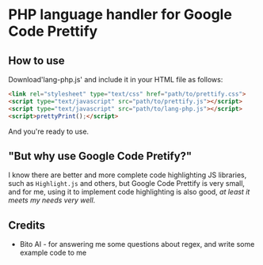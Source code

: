 # PHP language handler for Google Code Prettify

## How to use

Download'lang-php.js' and include it in your HTML file as follows:

```html
<link rel="stylesheet" type="text/css" href="path/to/prettify.css">
<script type="text/javascript" src="path/to/prettify.js"></script>
<script type="text/javascript" src="path/to/lang-php.js"></script>
<script>prettyPrint();</script>
```

And you're ready to use.

## "But why use Google Code Pretify?"

I know there are better and more complete code highlighting JS libraries, such as `Highlight.js` and others, but Google Code Prettify is very small, and for me, using it to implement code highlighting is also good, *at least it meets my needs very well*.

## Credits
- Bito AI - for answering me some questions about regex, and write some example code to me
